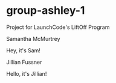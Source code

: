 # group-ashley-1
Project for LaunchCode's LiftOff Program



Samantha McMurtrey

Hey, it's Sam!

Jillian Fussner

Hello, it's Jillian!
